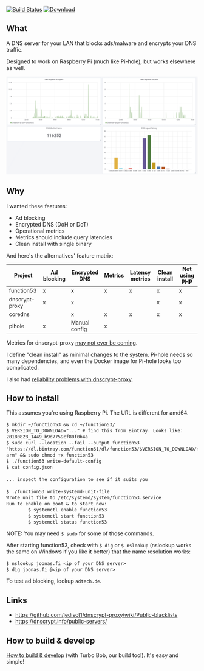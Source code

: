 [![Build Status](https://img.shields.io/travis/function61/function53.svg?style=for-the-badge)](https://travis-ci.org/function61/function53)
[![Download](https://img.shields.io/bintray/v/function61/dl/function53.svg?style=for-the-badge&label=Download)](https://bintray.com/function61/dl/function53/_latestVersion#files)

What
----

A DNS server for your LAN that blocks ads/malware and encrypts your DNS traffic.

Designed to work on Raspberry Pi (much like Pi-hole), but works elsewhere as well.

![](docs/metrics.png)


Why
---

I wanted these features:

- Ad blocking
- Encrypted DNS (DoH or DoT)
- Operational metrics
- Metrics should include query latencies
- Clean install with single binary

And here's the alternatives' feature matrix:

| Project        | Ad blocking | Encrypted DNS | Metrics | Latency metrics | Clean install | Not using PHP |
|----------------|-------------|---------------|---------|-----------------|---------------|---------------|
| function53     | x           | x             | x       | x               | x             | x             |
| dnscrypt-proxy | x           | x             |         |                 | x             | x             |
| coredns        |             | x             | x       | x               | x             | x             |
| pihole         | x           | Manual config | x       |                 |               |               |

Metrics for dnscrypt-proxy [may not ever be coming](https://github.com/jedisct1/dnscrypt-proxy/issues/337).

I define "clean install" as minimal changes to the system. Pi-hole needs so many dependencies,
and even the Docker image for Pi-hole looks too complicated.

I also had [reliability problems with dnscrypt-proxy](https://github.com/coredns/coredns/issues/2267#issuecomment-450131975).


How to install
--------------

This assumes you're using Raspberry Pi. The URL is different for amd64.

```
$ mkdir ~/function53 && cd ~/function53/
$ VERSION_TO_DOWNLOAD="..." # find this from Bintray. Looks like: 20180828_1449_b9d7759cf80f0b4a
$ sudo curl --location --fail --output function53 "https://dl.bintray.com/function61/dl/function53/$VERSION_TO_DOWNLOAD/function53_linux-arm" && sudo chmod +x function53
$ ./function53 write-default-config
$ cat config.json

... inspect the configuration to see if it suits you

$ ./function53 write-systemd-unit-file
Wrote unit file to /etc/systemd/system/function53.service
Run to enable on boot & to start now:
        $ systemctl enable function53
        $ systemctl start function53
        $ systemctl status function53
```

NOTE: You may need `$ sudo` for some of those commands.

After starting function53, check with `$ dig` or `$ nslookup` (nslookup works the same on
Windows if you like it better) that the name resolution works:

```
$ nslookup joonas.fi <ip of your DNS server>
$ dig joonas.fi @<ip of your DNS server>
```

To test ad blocking, lookup `adtech.de`.


Links
-----

- https://github.com/jedisct1/dnscrypt-proxy/wiki/Public-blacklists
- https://dnscrypt.info/public-servers/


How to build & develop
----------------------

[How to build & develop](https://github.com/function61/turbobob/blob/master/docs/external-how-to-build-and-dev.md)
(with Turbo Bob, our build tool). It's easy and simple!
